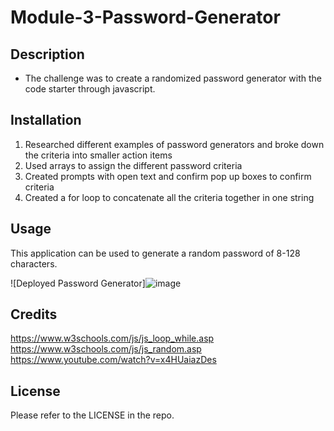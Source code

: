 # Module-3-Password-Generator

## Description

- The challenge was to create a randomized password generator with the code starter through javascript.

## Installation

1. Researched different examples of password generators and broke down the criteria into smaller action items
2. Used arrays to assign the different password criteria 
3. Created prompts with open text and confirm pop up boxes to confirm criteria
4. Created a for loop to concatenate all the criteria together in one string 


## Usage

This application can be used to generate a random password of 8-128 characters.

![Deployed Password Generator]![image](https://user-images.githubusercontent.com/117392154/208959114-b3969a42-a0c1-4190-8536-0eb87796264c.png)


## Credits

https://www.w3schools.com/js/js_loop_while.asp
https://www.w3schools.com/js/js_random.asp
https://www.youtube.com/watch?v=x4HUaiazDes 


## License

Please refer to the LICENSE in the repo.
